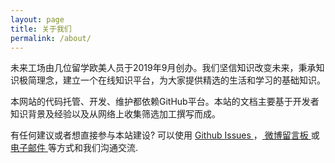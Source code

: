 ```yaml
---
layout: page
title: 关于我们
permalink: /about/
---
```


未来工场由几位留学欧美人员于2019年9月创办。我们坚信知识改变未来，秉承知识极简理念，建立一个在线知识平台，为大家提供精选的生活和学习的基础知识。

本网站的代码托管、开发、维护都依赖GitHub平台。本站的文档主要基于开发者知识背景及经验以及从网络上收集筛选加工撰写而成。

有任何建议或者想直接参与本站建设? 可以使用 <a href="https://github.com/weilaiworks/weilaiworks.github.io//issues/new" target="blank">
<span class="icon-github">   Github Issues </span></a>，<a href="https://weibo.com/ftwk" target="blank"><span class="icon-sina-weibo"> 微博留言板 </span></a>  或 <a href="mailto:futureworks@foxmail.com"><span class="icon-mail">  电子邮件 </span></a>等方式和我们沟通交流.
